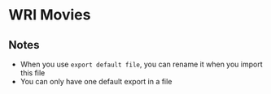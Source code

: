 # WRI Movies

## Notes
- When you use `export default file`, you can rename it when you import this file
- You can only have one default export in a file